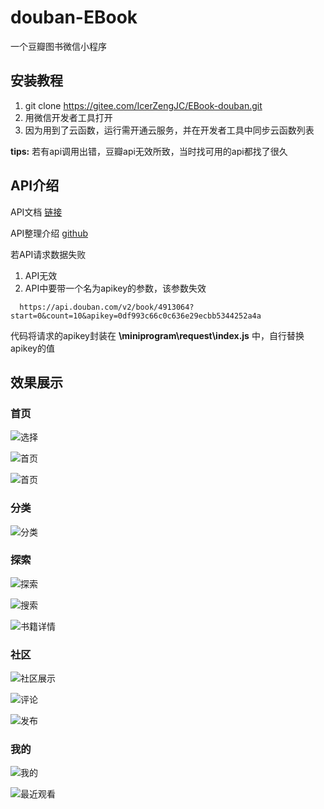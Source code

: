 <!--
 * @Description: 
 * @Author: Zjc
 * @Date: 2020-09-10 16:42:20
 * @LastEditTime: 2020-09-10 22:37:08
 * @LastEditors: Do not edit
-->

# douban-EBook

一个豆瓣图书微信小程序

## 安装教程

1. git clone https://gitee.com/IcerZengJC/EBook-douban.git
2. 用微信开发者工具打开
3. 因为用到了云函数，运行需开通云服务，并在开发者工具中同步云函数列表

**tips:** 若有api调用出错，豆瓣api无效所致，当时找可用的api都找了很久

## API介绍
API文档 [链接](https://douban-api-docs.zce.me/book.html)

API整理介绍  [github](https://github.com/zce/douban-api-docs)

若API请求数据失败

1. API无效
2. API中要带一个名为apikey的参数，该参数失效

``` 
  https://api.douban.com/v2/book/4913064?start=0&count=10&apikey=0df993c66c0c636e29ecbb5344252a4a
```

  代码将请求的apikey封装在 **\miniprogram\request\index.js** 中，自行替换apikey的值

## 效果展示

### 首页

![选择](https://gitee.com/IcerZengJC/iamge-system/raw/master/1.png)

![首页](https://gitee.com/IcerZengJC/iamge-system/raw/master/QQ%E5%9B%BE%E7%89%8720200910170016.jpg)

![首页](https://gitee.com/IcerZengJC/iamge-system/raw/master/QQ图片20200910170106.jpg)

### 分类

![分类](https://gitee.com/IcerZengJC/iamge-system/raw/master/QQ图片20200910170026.jpg)


### 探索

![探索](https://gitee.com/IcerZengJC/iamge-system/raw/master/QQ图片20200910170028.jpg)

![搜索](https://gitee.com/IcerZengJC/iamge-system/raw/master/QQ图片20200910170021.png)

![书籍详情](https://gitee.com/IcerZengJC/iamge-system/raw/master/QQ图片20200910170024.png)

### 社区

![社区展示](https://gitee.com/IcerZengJC/iamge-system/raw/master/QQ图片20200910170042.jpg)

![评论](https://gitee.com/IcerZengJC/iamge-system/raw/master/QQ图片20200910170050.png)

![发布](https://gitee.com/IcerZengJC/iamge-system/raw/master/QQ图片20200910170053.png)

### 我的
![我的](https://gitee.com/IcerZengJC/iamge-system/raw/master/QQ图片20200910170117.jpg)

![最近观看](https://gitee.com/IcerZengJC/iamge-system/raw/master/QQ图片20200910170114.png)

